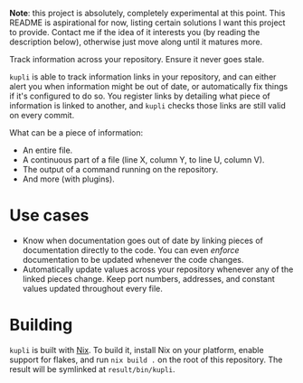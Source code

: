**Note**: this project is absolutely, completely experimental at this point. This README is aspirational for now, listing certain solutions I want this project to provide. Contact me if the idea of it interests you (by reading the description below), otherwise just move along until it matures more.

Track information across your repository. Ensure it never goes stale.

`kupli` is able to track information links in your repository, and can either alert you when information might be out of date, or automatically fix things if it's configured to do so.
You register links by detailing what piece of information is linked to another,
and `kupli` checks those links are still valid on every commit.

What can be a piece of information:

- An entire file.
- A continuous part of a file (line X, column Y, to line U, column V).
- The output of a command running on the repository.
- And more (with plugins).

# Use cases

- Know when documentation goes out of date by linking pieces of documentation directly to the code. You can even _enforce_ documentation to be updated whenever the code changes.
- Automatically update values across your repository whenever any of the linked pieces change. Keep port numbers, addresses, and constant values updated throughout every file.

# Building

`kupli` is built with [Nix](https://nixos.org/). To build it, install Nix on your platform, enable support for flakes, and run `nix build .` on the root of this repository. The result will be symlinked at `result/bin/kupli`.
